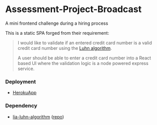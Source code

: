 # Assessment-Project-Broadcast
A mini frontend challenge during a hiring process

This is a static SPA forged from their requirement:

> I would like to validate if an entered credit card number is a valid credit card number using the [Luhn algorithm](en.wikipedia.org/wiki/Luhn_algorithm).
>
> A user should be able to enter a credit card number into a React based UI where the validation logic is a node powered express service.

### Deployment

- [HerokuApp](https://assessment-project-broadcast-7d3baa89f676.herokuapp.com/)

### Dependency

- [lia-luhn-algorithm](https://github.com/Late1nAutumn/npm-lia-luhn-algorithm) ([repo](https://github.com/Late1nAutumn/npm-lia-luhn-algorithm))
